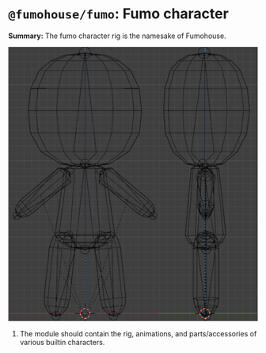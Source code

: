 # `@fumohouse/fumo`: Fumo character

**Summary:** The fumo character rig is the namesake of Fumohouse.

![Fumo model wireframe](assets/fumo.png)

1. The module should contain the rig, animations, and parts/accessories of
   various builtin characters.
